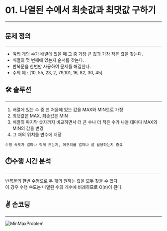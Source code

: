 # 01. 나열된 수에서 최솟값과 최댓값 구하기

---

## 문제 정의

---
* 여러 개의 수가 배열에 있을 때 그 중 가장 큰 값과 가장 작은 값을 찾는다.
* 배열의 몇 번째에 있는지 순서를 찾는다.
* 반복문을 한번만 사용하여 문제를 해결한다.
* 수의 예 : [10, 55, 23, 2, 79,101, 16, 82, 30, 45]

## 🛠 솔루션

---
1) 배열에 있는 수 중 맨 처음에 있는 값을 MAX와 MIN으로 가정 <br>
2) 최댓값은 MAX, 최솟값은 MIN<br>
3) 배열의 마지막 숫자까지 비교하면서 더 큰 수나 더 작은 수가 나올 대마다 MAX와 MIN의 값을 변경
4) 그 때의 위치를 변수에 저장

`수행 속도가 얼마나 적게 드는지, 메모리를 얼마나 잘 활용하는지 중요`

## ⏱️수행 시간 분석

---
반복문의 한번 수행으로 두 개의 원하는 값을 모두 찾을 수 있다.<br>
이 경우 수행 속도는 나열된 수의 개수에 비례하므로 O(n)이 된다.

## ✌️ 손코딩

---
![MinMaxProblem](https://user-images.githubusercontent.com/79829085/148140667-f9e07f26-d6ff-4043-b0f8-837820f16355.jpg)
